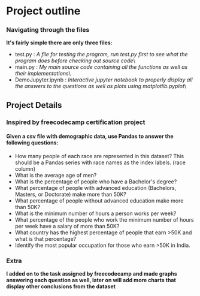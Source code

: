 # Project outline
### Navigating through the files
**It's fairly simple there are only three files:**
- test.py : *A file for testing the program, run test.py first to see what the program does before checking out source code*\
- main.py : *My main source code containing all the functions as well as their implementations*\
- DemoJupyter.ipynb : *Interactive jupyter notebook to properly display all the answers to the questions as well as plots using matplotlib.pyplot*\

## Project Details
### Inspired by freecodecamp certification project
#### Given a csv file with demographic data, use Pandas to answer the following questions:

  - How many people of each race are represented in this dataset? This should be a Pandas series with race names as the index labels. (race column)
  - What is the average age of men?
  - What is the percentage of people who have a Bachelor's degree?
  - What percentage of people with advanced education (Bachelors, Masters, or Doctorate) make more than 50K?
  - What percentage of people without advanced education make more than 50K?
  - What is the minimum number of hours a person works per week?
  - What percentage of the people who work the minimum number of hours per week have a salary of more than 50K?
  - What country has the highest percentage of people that earn >50K and what is that percentage?
  - Identify the most popular occupation for those who earn >50K in India.
  
### Extra
**I added on to the task assigned by freecodecamp and made graphs answering each question as well, later on will add more charts that display other conclusions from the dataset**
